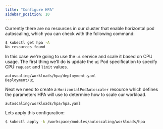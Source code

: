 ```yaml
---
title: "Configure HPA"
sidebar_position: 10
---
```


Currently there are no resources in our cluster that enable horizontal pod autoscaling, which you can check with the following command:

```bash expectError=true
$ kubectl get hpa -A
No resources found
```

In this case we're going to use the `ui` service and scale it based on CPU usage. The first thing we'll do is update the `ui` Pod specification to specify CPU `request` and `limit` values.

```kustomization
autoscaling/workloads/hpa/deployment.yaml
Deployment/ui
```

Next we need to create a `HorizontalPodAutoscaler` resource which defines the parameters HPA will use to determine how to scale our workload.

```file
autoscaling/workloads/hpa/hpa.yaml
```

Lets apply this configuration:

```bash
$ kubectl apply -k /workspace/modules/autoscaling/workloads/hpa
```